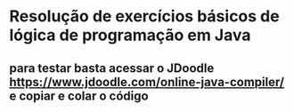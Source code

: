# Resolução de exercícios básicos de lógica de programação em Java 

## para testar basta acessar o JDoodle https://www.jdoodle.com/online-java-compiler/ e copiar e colar o código
